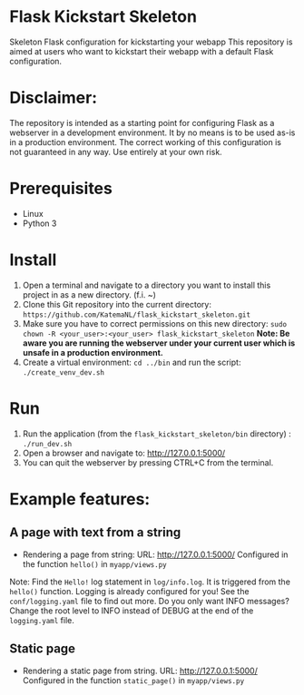 # Flask Kickstart Skeleton

Skeleton Flask configuration for kickstarting your webapp
This repository is aimed at users who want to kickstart their webapp with a default Flask configuration.

# Disclaimer:
The repository is intended as a starting point for configuring Flask as a webserver in a development environment. 
It by no means is to be used as-is in a production environment.
The correct working of this configuration is not guaranteed in any way. Use entirely at your own risk. 
  

# Prerequisites
- Linux
- Python 3

# Install
1. Open a terminal and navigate to a directory you want to install this project in as a new directory. (f.i. ~)
2. Clone this Git repository into the current directory: `https://github.com/KatemaNL/flask_kickstart_skeleton.git`
3. Make sure you have to correct permissions on this new directory: `sudo chown -R <your_user>:<your_user> flask_kickstart_skeleton` **Note: Be aware you are running the webserver under your current user which is unsafe in a production environment.**
4. Create a virtual environment: `cd ../bin` and run the script: `./create_venv_dev.sh`


# Run
1. Run the application (from the `flask_kickstart_skeleton/bin` directory) : `./run_dev.sh`
2. Open a browser and navigate to: http://127.0.0.1:5000/
3. You can quit the webserver by pressing CTRL+C from the terminal.

# Example features:
## A page with text from a string
- Rendering a page from string: URL: http://127.0.0.1:5000/ Configured in the function `hello()` in `myapp/views.py`

Note: Find the `Hello!` log statement in `log/info.log`. It is triggered from the `hello()` function. Logging is already configured for you!
See the `conf/logging.yaml` file to find out more. Do you only want INFO messages? Change the root level to INFO instead of DEBUG at the end of the `logging.yaml` file.

## Static page  
- Rendering a static page from string. URL: http://127.0.0.1:5000/ Configured in the function `static_page()` in `myapp/views.py`
